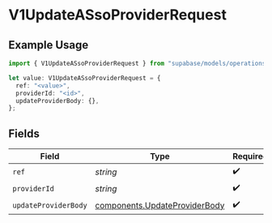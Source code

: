 # V1UpdateASsoProviderRequest

## Example Usage

```typescript
import { V1UpdateASsoProviderRequest } from "supabase/models/operations";

let value: V1UpdateASsoProviderRequest = {
  ref: "<value>",
  providerId: "<id>",
  updateProviderBody: {},
};
```

## Fields

| Field                                                                          | Type                                                                           | Required                                                                       | Description                                                                    |
| ------------------------------------------------------------------------------ | ------------------------------------------------------------------------------ | ------------------------------------------------------------------------------ | ------------------------------------------------------------------------------ |
| `ref`                                                                          | *string*                                                                       | :heavy_check_mark:                                                             | Project ref                                                                    |
| `providerId`                                                                   | *string*                                                                       | :heavy_check_mark:                                                             | N/A                                                                            |
| `updateProviderBody`                                                           | [components.UpdateProviderBody](../../models/components/updateproviderbody.md) | :heavy_check_mark:                                                             | N/A                                                                            |